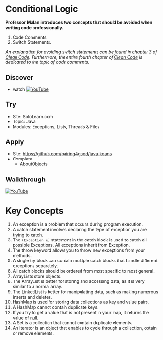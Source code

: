 # Conditional Logic

**Professor Malan introduces two concepts that should be avoided when writing code professionally.**
1) Code Comments 
2) Switch Statements. 

_An explanation for avoiding switch statements can be found in chapter 3 of [Clean Code](http://a.co/d/99nSsnx). Furthermore, the entire fourth chapter of [Clean Code](http://a.co/d/99nSsnx) is dedicated to the topic of code comments._

## Discover
- watch [![YouTube](https://i.ytimg.com/vi/FQP0sQIf9nw/default.jpg)](https://www.youtube.com/watch?v=FQP0sQIf9nw)

## Try
- Site: SoloLearn.com
- Topic: Java
- Modules: Exceptions, Lists, Threads & Files

## Apply
- Site: https://github.com/pairing4good/java-koans
- Complete
  - AboutObjects
  
## Walkthrough
[![YouTube](https://i.ytimg.com/vi/Sik218hmd4I/default.jpg)](https://www.youtube.com/watch?v=Sik218hmd4I)

# Key Concepts
1. An exception is a problem that occurs during program execution.
1. A catch statement involves declaring the type of exception you are trying to catch.
1. The `(Exception e)` statement in the catch block is used to catch all possible Exceptions.  All exceptions inherit from Exception.
1. The throw keyword allows you to throw new exceptions from your methods.
1. A single try block can contain multiple catch blocks that handle different exceptions separately.
1. All catch blocks should be ordered from most specific to most general. 
1. ArrayLists store objects.
1. The ArrayList is better for storing and accessing data, as it is very similar to a normal array.
1. The LinkedList is better for manipulating data, such as making numerous inserts and deletes.
1. HashMap is used for storing data collections as key and value pairs.
1. A HashMap cannot contain duplicate keys.
1. If you try to get a value that is not present in your map, it returns the value of null.
1. A Set is a collection that cannot contain duplicate elements.
1. An Iterator is an object that enables to cycle through a collection, obtain or remove elements.
